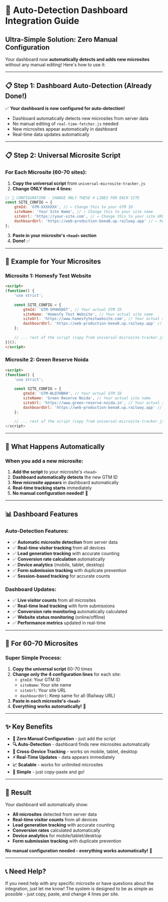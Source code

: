 # 🚀 Auto-Detection Dashboard Integration Guide

## **Ultra-Simple Solution: Zero Manual Configuration**

Your dashboard now **automatically detects and adds new microsites** without any manual editing! Here's how to use it:

---

## 📋 **Step 1: Dashboard Auto-Detection (Already Done!)**

✅ **Your dashboard is now configured for auto-detection!**

- Dashboard automatically detects new microsites from server data
- No manual editing of `real-time-fetcher.js` needed
- New microsites appear automatically in dashboard
- Real-time data updates automatically

---

## 📋 **Step 2: Universal Microsite Script**

### **For Each Microsite (60-70 sites):**

1. **Copy the universal script** from `universal-microsite-tracker.js`
2. **Change ONLY these 4 lines:**

```javascript
// 🔧 CONFIGURATION - CHANGE ONLY THESE 4 LINES FOR EACH SITE
const SITE_CONFIG = {
    gtmId: 'GTM-XXXXXXX', // ← Change this to your GTM ID
    siteName: 'Your Site Name', // ← Change this to your site name
    siteUrl: 'https://your-site.com', // ← Change this to your site URL
    dashboardUrl: 'https://web-production-beea8.up.railway.app' // ← Keep this same for all sites
};
```

3. **Paste in your microsite's `<head>` section**
4. **Done!** ✅

---

## 🎯 **Example for Your Microsites**

### **Microsite 1: Homesfy Test Website**
```html
<script>
(function() {
    'use strict';
    
    const SITE_CONFIG = {
        gtmId: 'GTM-5PHH5D6T', // Your actual GTM ID
        siteName: 'Homesfy Test Website', // Your actual site name
        siteUrl: 'https://www.homesfytestwebsite.com', // Your actual site URL
        dashboardUrl: 'https://web-production-beea8.up.railway.app' // Keep same
    };
    
    // ... rest of the script (copy from universal-microsite-tracker.js)
})();
</script>
```

### **Microsite 2: Green Reserve Noida**
```html
<script>
(function() {
    'use strict';
    
    const SITE_CONFIG = {
        gtmId: 'GTM-WLQ7HBKH', // Your actual GTM ID
        siteName: 'Green Reserve Noida', // Your actual site name
        siteUrl: 'https://www.green-reserve-noida.in', // Your actual site URL
        dashboardUrl: 'https://web-production-beea8.up.railway.app' // Keep same
    };
    
    // ... rest of the script (copy from universal-microsite-tracker.js)
</script>
```

---

## 🚀 **What Happens Automatically**

### **When you add a new microsite:**

1. **Add the script** to your microsite's `<head>`
2. **Dashboard automatically detects** the new GTM ID
3. **New microsite appears** in dashboard automatically
4. **Real-time tracking starts** immediately
5. **No manual configuration needed!** 🎉

---

## 📊 **Dashboard Features**

### **Auto-Detection Features:**
- ✅ **Automatic microsite detection** from server data
- ✅ **Real-time visitor tracking** from all devices
- ✅ **Lead generation tracking** with accurate counting
- ✅ **Conversion rate calculation** automatically
- ✅ **Device analytics** (mobile, tablet, desktop)
- ✅ **Form submission tracking** with duplicate prevention
- ✅ **Session-based tracking** for accurate counts

### **Dashboard Updates:**
- ✅ **Live visitor counts** from all microsites
- ✅ **Real-time lead tracking** with form submissions
- ✅ **Conversion rate monitoring** automatically calculated
- ✅ **Website status monitoring** (online/offline)
- ✅ **Performance metrics** updated in real-time

---

## 🔧 **For 60-70 Microsites**

### **Super Simple Process:**

1. **Copy the universal script** 60-70 times
2. **Change only the 4 configuration lines** for each site:
   - `gtmId`: Your GTM ID
   - `siteName`: Your site name
   - `siteUrl`: Your site URL
   - `dashboardUrl`: Keep same for all (Railway URL)
3. **Paste in each microsite's `<head>`**
4. **Everything works automatically!** 🎉

---

## ✨ **Key Benefits**

- **🚀 Zero Manual Configuration** - just add the script
- **🔍 Auto-Detection** - dashboard finds new microsites automatically
- **📱 Cross-Device Tracking** - works on mobile, tablet, desktop
- **⚡ Real-Time Updates** - data appears immediately
- **📈 Scalable** - works for unlimited microsites
- **🎯 Simple** - just copy-paste and go!

---

## 🎉 **Result**

Your dashboard will automatically show:
- **All microsites** detected from server data
- **Real-time visitor counts** from all devices
- **Lead generation tracking** with accurate counting
- **Conversion rates** calculated automatically
- **Device analytics** for mobile/tablet/desktop
- **Form submission tracking** with duplicate prevention

**No manual configuration needed - everything works automatically!** 🚀

---

## 📞 **Need Help?**

If you need help with any specific microsite or have questions about the integration, just let me know! The system is designed to be as simple as possible - just copy, paste, and change 4 lines per site.
